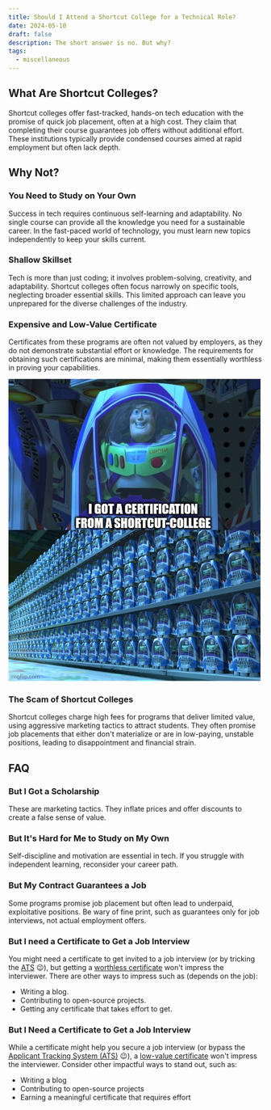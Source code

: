```yaml
---
title: Should I Attend a Shortcut College for a Technical Role?
date: 2024-05-10
draft: false 
description: The short answer is no. But why?
tags:
  - miscellaneous
---
```


## What Are Shortcut Colleges?
Shortcut colleges offer fast-tracked, hands-on tech education with the promise of quick job placement, often at a high cost. They claim that completing their course guarantees job offers without additional effort. These institutions typically provide condensed courses aimed at rapid employment but often lack depth.

## Why Not?
### You Need to Study on Your Own
Success in tech requires continuous self-learning and adaptability. No single course can provide all the knowledge you need for a sustainable career. In the fast-paced world of technology, you must learn new topics independently to keep your skills current.

### Shallow Skillset
Tech is more than just coding; it involves problem-solving, creativity, and adaptability. Shortcut colleges often focus narrowly on specific tools, neglecting broader essential skills. This limited approach can leave you unprepared for the diverse challenges of the industry.

### Expensive and Low-Value Certificate
Certificates from these programs are often not valued by employers, as they do not demonstrate substantial effort or knowledge. The requirements for obtaining such certifications are minimal, making them essentially worthless in proving your capabilities.

![Buzz Lightyear Clones](img/buzz_lightyear_clones_i_got_certification_from_shortcut_college.jpg)

### The Scam of Shortcut Colleges
Shortcut colleges charge high fees for programs that deliver limited value, using aggressive marketing tactics to attract students. They often promise job placements that either don't materialize or are in low-paying, unstable positions, leading to disappointment and financial strain.

## FAQ
### But I Got a Scholarship
These are marketing tactics. They inflate prices and offer discounts to create a false sense of value.

### But It's Hard for Me to Study on My Own
Self-discipline and motivation are essential in tech. If you struggle with independent learning, reconsider your career path.

### But My Contract Guarantees a Job
Some programs promise job placement but often lead to underpaid, exploitative positions. Be wary of fine print, such as guarantees only for job interviews, not actual employment offers.

### But I need a Certificate to Get a Job Interview 
You might need a certificate to get invited to a job interview (or by tricking the [ATS](https://en.m.wikipedia.org/wiki/Applicant_tracking_system) 😉), but getting a [worthless certificate](#expensive-and-low-value-certificate) won't impress the interviewer.
There are other ways to impress such as (depends on the job):
- Writing a blog.
- Contributing to open-source projects.
- Getting any certificate that takes effort to get.

### But I Need a Certificate to Get a Job Interview

While a certificate might help you secure a job interview (or bypass the [Applicant Tracking System (ATS)](https://en.m.wikipedia.org/wiki/Applicant_tracking_system) 😉), a [low-value certificate](#expensive-and-low-value-certificate) won't impress the interviewer. Consider other impactful ways to stand out, such as:

- Writing a blog
- Contributing to open-source projects
- Earning a meaningful certificate that requires effort
